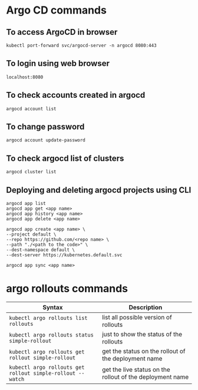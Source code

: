 # Argo CD commands

## To access ArgoCD in browser
```Shell
kubectl port-forward svc/argocd-server -n argocd 8080:443
```

## To login using web browser
```Shell
localhost:8080
```

## To check accounts created in argocd
```Shell
argocd account list
```

## To change password
```Shell
argocd account update-password
```

## To check argocd list of clusters
```Shell
argocd cluster list
```

## Deploying and deleting argocd projects using CLI
```Shell
argocd app list
argocd app get <app name>
argocd app history <app name>
argocd app delete <app name>

argocd app create <app name> \
--project default \
--repo https://github.com/<repo name> \
--path "./<path to the code>" \
--dest-namespace default \
--dest-server https://kubernetes.default.svc

argocd app sync <app name>
```

# argo rollouts commands
| Syntax | Description |
| ----------- | ----------- |
| `kubectl argo rollouts list rollouts` | list all possible version of rollouts |
| `kubectl argo rollouts status simple-rollout` | just to show the status of the rollouts |
| `kubectl argo rollouts get rollout simple-rollout` | get the status on the rollout of the deployment name |
| `kubectl argo rollouts get rollout simple-rollout --watch` | get the live status on the rollout of the deployment name |